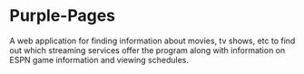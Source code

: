 # Purple-Pages
A web application for finding information about movies, tv shows, etc to find out which streaming services offer the program along with information on ESPN game information and viewing schedules.
